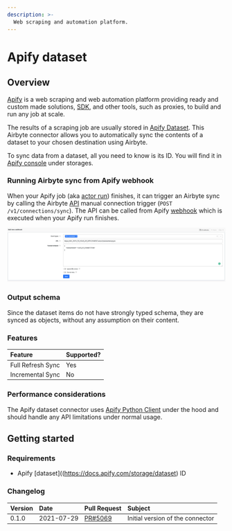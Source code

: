 ```yaml
---
description: >-
  Web scraping and automation platform.
---
```


# Apify dataset

## Overview

[Apify](https://www.apify.com) is a web scraping and web automation platform providing ready and custom made solutions, [SDK](https://sdk.apify.com/),
and other tools, such as proxies, to build and run any job at scale. 

The results of a scraping job are usually stored in [Apify Dataset](https://docs.apify.com/storage/dataset). This Airbyte connector allows you
to automatically sync the contents of a dataset to your chosen destination using Airbyte.

To sync data from a dataset, all you need to know is its ID. You will find it in [Apify console](https://my.apify.com/) under storages.

### Running Airbyte sync from Apify webhook
When your Apify job (aka [actor run](https://docs.apify.com/actors/running)) finishes, it can trigger an Airbyte sync by calling the Airbyte
[API](https://airbyte-public-api-docs.s3.us-east-2.amazonaws.com/rapidoc-api-docs.html#post-/v1/connections/sync) manual
connection trigger (`POST /v1/connections/sync`). The API can be called from Apify [webhook](https://docs.apify.com/webhooks) which is
executed when your Apify run finishes.

![](../../.gitbook/assets/apify_trigger_airbyte_connection.png)

### Output schema

Since the dataset items do not have strongly typed schema, they are synced as objects, without any assumption on their content.

### Features

| Feature | Supported? |
| :--- | :--- |
| Full Refresh Sync | Yes |
| Incremental Sync | No |

### Performance considerations

The Apify dataset connector uses [Apify Python Client](https://docs.apify.com/apify-client-python) under the hood and should handle any API limitations under normal usage.

## Getting started

### Requirements

* Apify [dataset]((https://docs.apify.com/storage/dataset) ID

### Changelog
| Version | Date       | Pull Request | Subject |
| :------ | :--------  | :-----       | :------ |
| 0.1.0   | 2021-07-29 | [PR#5069](https://github.com/airbytehq/airbyte/pull/5069) | Initial version of the connector |